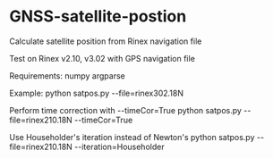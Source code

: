 # GNSS-satellite-postion
Calculate satellite position from Rinex navigation file

Test on Rinex v2.10, v3.02 with GPS navigation file

Requirements:
    numpy
    argparse
    
Example:
    python satpos.py --file=rinex302.18N
    
  Perform time correction with --timeCor=True
    python satpos.py --file=rinex210.18N --timeCor=True
  
  Use Householder's iteration instead of Newton's
    python satpos.py --file=rinex210.18N --iteration=Householder
